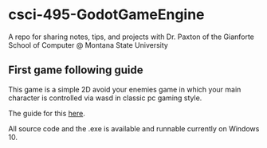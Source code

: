 # csci-495-GodotGameEngine
A repo for sharing notes, tips, and projects with Dr. Paxton of the Gianforte School of Computer @ Montana State University

## First game following guide
This game is a simple 2D avoid your enemies game in which your main character is controlled via wasd in classic pc gaming style.

The guide for this <a href="https://docs.godotengine.org/en/stable/getting_started/first_2d_game/index.html">here</a>. 

All source code and the .exe is available and runnable currently on Windows 10.
